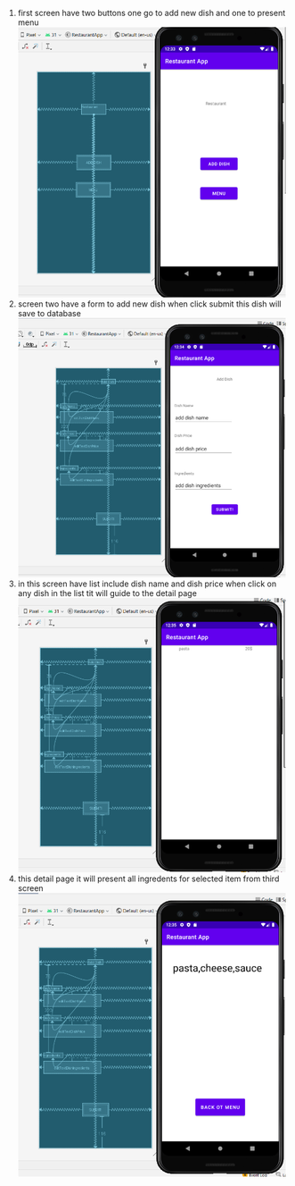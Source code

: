 1. first screen have two buttons one go to add new dish and one to present menu
![SCREEN1](./screenshot/lab1.PNG)
2. screen two have a form to add new dish when click submit this dish will save to database 
![SCREEN1](./screenshot/lab2.PNG)
3. in this screen have list include dish name and dish price when click on any dish in the list tit will guide to the detail page
![SCREEN1](./screenshot/lab3.PNG)
4. this detail page it will present all ingredents for selected item from third screen
![SCREEN1](./screenshot/lab4.PNG)
